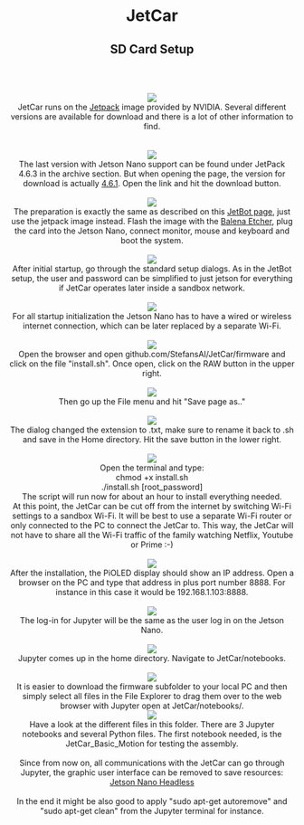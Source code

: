 <h1 style="text-align: center;">JetCar</h1>
<h2 style="text-align: center;">SD Card Setup</h2>
<br>
<p style="text-align: center;">
<br><img src="assets/images/SD%20card%20setup/01-jetpack.jpg"/><br>
JetCar runs on the <a href="https://developer.nvidia.com/embedded/jetpack">Jetpack</a> image provided by NVIDIA. Several different versions are available for download and there is a lot of other information to find.
<br><br>
<br><img src="assets/images/SD%20card%20setup/02-jp_download.jpg"/><br>
The last version with Jetson Nano support can be found under JetPack 4.6.3 in the archive section. But when opening the page, the version for download is actually <a href="https://developer.nvidia.com/jetpack-sdk-463">4.6.1</a>. Open the link and hit the download button.
<br>
<br><img src="assets/images/SD%20card%20setup/03-Balena.jpg"/><br>
The preparation is exactly the same as described on this <a href="https://jetbot.org/master/software_setup/sd_card.html">JetBot page</a>, just use the jetpack image instead. Flash the image with the <a href="https://www.balena.io/etcher">Balena Etcher</a>, plug the card into the Jetson Nano, connect monitor, mouse and keyboard and boot the system.
<br>
<br><img src="assets/images/SD%20card%20setup/04-user.jpg"/><br>
After initial startup, go through the standard setup dialogs. As in the JetBot setup, the user and password can be simplified to just jetson for everything if JetCar operates later inside a sandbox network.
<br>
<br><img src="assets/images/SD%20card%20setup/05-Wi-Fi-Setup.jpg"/><br>
For all startup initialization the Jetson Nano has to have a wired or wireless internet connection, which can be later replaced by a separate Wi-Fi.
<br>
<br><img src="assets/images/SD%20card%20setup/06-get_script.jpg"/><br>
Open the browser and open github.com/StefansAI/JetCar/firmware and click on the file "install.sh". Once open, click on the RAW button in the upper right.
<br>
<br><img src="assets/images/SD%20card%20setup/07-save_page.jpg"/><br>
Then go up the File menu and hit "Save page as.."
<br>
<br><img src="assets/images/SD%20card%20setup/08-rename.jpg"/><br>
The dialog changed the extension to .txt, make sure to rename it back to .sh and save in the Home directory. Hit the save button in the lower right.
<br>
<br><img src="assets/images/SD%20card%20setup/09-execute.jpg"/><br>
Open the terminal and type:<br>
chmod +x install.sh<br>
./install.sh [root_password]<br>
The script will run now for about an hour to install everything needed.
<br>
At this point, the JetCar can be cut off from the internet by switching Wi-Fi settings to a sandbox Wi-Fi. It will be best to use a separate Wi-Fi router or only connected to the PC to connect the JetCar to. This way, the JetCar will not have to share all the Wi-Fi traffic of the family watching Netflix, Youtube or Prime :-)
<br>
<br><img src="assets/images/assembly/28a-IP-address.jpg"/><br>
After the installation, the PiOLED display should show an IP address. Open a browser on the PC and type that address in plus port number 8888. For instance in this case it would be 192.168.1.103:8888.
<br>
<br><img src="assets/images/SD%20card%20setup/10-login.jpg"/><br>
The log-in for Jupyter will be the same as the user log in on the Jetson Nano. 
<br>
<br><img src="assets/images/SD%20card%20setup/11-jupyter_home.jpg"/><br>
Jupyter comes up in the home directory. Navigate to JetCar/notebooks.  
<br>
<br><img src="assets/images/SD%20card%20setup/12-copy.jpg"/><br>
It is easier to download the firmware subfolder to your local PC and then simply select all files in the File Explorer to drag them over to the web browser with Jupyter open at JetCar/notebooks/. 
<br><img src="assets/images/SD%20card%20setup/13-motion.jpg"/><br>
Have a look at the different files in this folder. There are 3 Jupyter notebooks and several Python files. The first notebook needed, is the JetCar_Basic_Motion for testing the assembly.
<br><br>
Since from now on, all communications with the JetCar can go through Jupyter, the graphic user interface can be removed to save resources:
<a href="https://lunar.computer/posts/nvidia-jetson-nano-headless/">Jetson Nano Headless</a><br>
<br>
In the end it might be also good to apply "sudo apt-get autoremove" and "sudo apt-get clean" from the Jupyter terminal for instance.
